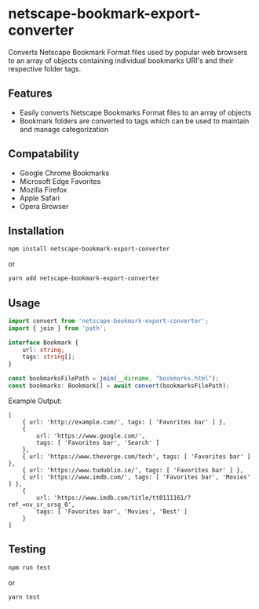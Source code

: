 
# netscape-bookmark-export-converter
 Converts Netscape Bookmark Format files used by popular web browsers to an array of objects containing individual bookmarks URI's and their respective folder tags.

## Features
* Easily converts Netscape Bookmarks Format files to an array of objects
* Bookmark folders are converted to tags which can be used to maintain and manage categorization

## Compatability
* Google Chrome Bookmarks
* Microsoft Edge Favorites
* Mozilla Firefox
* Apple Safari
* Opera Browser

## Installation
```sh
npm install netscape-bookmark-export-converter
```
or

```sh
yarn add netscape-bookmark-export-converter
```

## Usage
```ts
import convert from 'netscape-bookmark-export-converter';
import { join } from 'path';

interface Bookmark {
    url: string;
    tags: string[];
}

const bookmarksFilePath = join(__dirname, "bookmarks.html");
const bookmarks: Bookmark[] = await convert(bookmarksFilePath);
```

Example Output:
```
[
    { url: 'http://example.com/', tags: [ 'Favorites bar' ] },
    {
        url: 'https://www.google.com/',
        tags: [ 'Favorites bar', 'Search' ]
    },
    { url: 'https://www.theverge.com/tech', tags: [ 'Favorites bar' ] },
    { url: 'https://www.tudublin.ie/', tags: [ 'Favorites bar' ] },
    { url: 'https://www.imdb.com/', tags: [ 'Favorites bar', 'Movies' ] },
    {
        url: 'https://www.imdb.com/title/tt0111161/?ref_=nv_sr_srsg_0',
        tags: [ 'Favorites bar', 'Movies', 'Best' ]
    }
]
```

## Testing
```sh
npm run test
```
or
```sh
yarn test
```